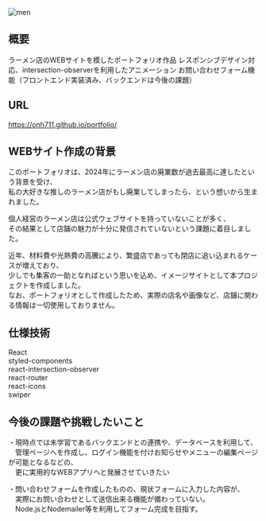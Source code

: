 ![men](https://github.com/user-attachments/assets/28000119-3461-47c9-a735-62b99c0efc4b)
## 概要
ラーメン店のWEBサイトを模したポートフォリオ作品
レスポンシブデザイン対応、intersection-observerを利用したアニメーション
お問い合わせフォーム機能（フロントエンド実装済み、バックエンドは今後の課題）

## URL
https://onh711.github.io/portfolio/

## WEBサイト作成の背景
このポートフォリオは、2024年にラーメン店の廃業数が過去最高に達したという背景を受け、  
私の大好きな推しのラーメン店がもし廃業してしまったら、という想いから生まれました。

個人経営のラーメン店は公式ウェブサイトを持っていないことが多く、  
その結果として店舗の魅力が十分に発信されていないという課題に着目しました。

近年、材料費や光熱費の高騰により、繁盛店であっても閉店に追い込まれるケースが増えており、  
少しでも集客の一助となればという思いを込め、イメージサイトとして本プロジェクトを作成しました。  
なお、ポートフォリオとして作成したため、実際の店名や画像など、店舗に関わる情報は一切使用しておりません。

## 仕様技術
React  
styled-components  
react-intersection-observer  
react-router  
react-icons  
swiper

## 今後の課題や挑戦したいこと
・現時点では未学習であるバックエンドとの連携や、データベースを利用して、  
　管理ページへを作成し、ログイン機能を付けお知らせやメニューの編集ページが可能となるなどの、  
　更に実用的なWEBアプリへと発展させていきたい

・問い合わせフォームを作成したものの、現状フォームに入力した内容が、  
　実際にお問い合わせとして送信出来る機能が備わっていない。  
　Node.jsとNodemailer等を利用してフォーム完成を目指す。
　
